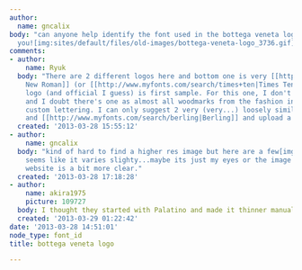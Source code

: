 ```yaml
---
author:
  name: gncalix
body: "can anyone help identify the font used in the bottega veneta logo?\r\n\r\nthank
  you![img:sites/default/files/old-images/bottega-veneta-logo_3736.gif][img:sites/default/files/old-images/bottega-veneta-logo2-465x220_4199.jpg]"
comments:
- author:
    name: Ryuk
  body: "There are 2 different logos here and bottom one is very [[http://www.myfonts.com/search/times|Times
    New Roman]] (or [[http://www.myfonts.com/search/times+ten|Times Ten]]).\r\nCurrent
    logo (and official I guess) is first sample. For this one, I don't have a match
    and I doubt there's one as almost all woodmarks from the fashion industry are
    custom lettering. I can only suggest 2 very (very...) loosely similar, [[http://www.myfonts.com/fonts/canadatype/kumlien-pro|Kumlien]]
    and [[http://www.myfonts.com/search/berling|Berling]] and upload a better sample.\r\n[img:sites/default/files/old-images/bv_5252.jpeg]"
  created: '2013-03-28 15:55:12'
- author:
    name: gncalix
  body: "kind of hard to find a higher res image but here are a few[img:sites/default/files/old-images/imagesCA9ZGC2H_4072.jpg][img:sites/default/files/old-images/bottega_01_6468.jpg][img:sites/default/files/old-images/BottegaVeneta_main112211_3956.jpg]\r\n\r\nit
    seems like it varies slighty...maybe its just my eyes or the image quality.\r\n\r\ntheir
    website is a bit more clear."
  created: '2013-03-28 17:18:28'
- author:
    name: akira1975
    picture: 109727
  body: I thought they started with Palatino and made it thinner manually.
  created: '2013-03-29 01:22:42'
date: '2013-03-28 14:51:01'
node_type: font_id
title: bottega veneta logo

---
```

